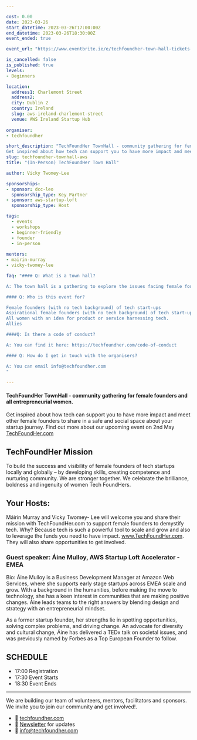 ```yaml
---

cost: 0.00
date: 2023-03-26
start_datetime: 2023-03-26T17:00:00Z
end_datetime: 2023-03-26T18:30:00Z
event_ended: true

event_url: "https://www.eventbrite.ie/e/techfoundher-town-hall-tickets-580828663167"

is_cancelled: false
is_published: true
levels:
- Beginners

location:
  address1: Charlemont Street
  address2:  
  city: Dublin 2
  country: Ireland
  slug: aws-ireland-charlemont-street
  venue: AWS Ireland Startup Hub
  
organiser: 
- techfoundher

short_description: "TechFoundHer TownHall - community gathering for female founders and all entrepreneurial women.
Get inspired about how tech can support you to have more impact and meet other female founders to share in a safe and social space about your startup journey. Find out more about our upcoming event on 2nd May TechFoundHer.com."
slug: techfoundher-townhall-aws
title: "(In-Person) TechFoundHer Town Hall"

author: Vicky Twomey-Lee

sponsorships:
- sponsor: dcc-leo
  sponsorship_type: Key Partner
- sponsor: aws-startup-loft
  sponsorship_type: Host

tags:
  - events
  - workshops
  - beginner-friendly
  - founder
  - in-person
  
mentors:
- mairin-murray
- vicky-twomey-lee

faq: "#### Q: What is a town hall?

A: The town hall is a gathering to explore the issues facing female founders who have ambitions to create a tech start up or are at the beginning of their journey. There will be an inspiration speaker to listen to and a chance to meet other female founders. It's also our way to share information about TechFounder and to hear updates about our before our event on May 2nd. It's an opportunity for interested folks meet each other getting involved with us ask organisers questions.

#### Q: Who is this event for?

Female founders (with no tech background) of tech start-ups
Aspirational female founders (with no tech background) of tech start-ups.
All women with an idea for product or service harnessing tech.
Allies

####Q: Is there a code of conduct?

A: You can find it here: https://techfoundher.com/code-of-conduct

#### Q: How do I get in touch with the organisers?

A: You can email info@techfoundher.com
"

---
```


#### TechFoundHer TownHall - community gathering for female founders and all entrepreneurial women.

Get inspired about how tech can support you to have more impact and meet other female founders to share in a safe and social space about your startup journey. Find out more about our upcoming event on 2nd May [TechFoundHer.com](https://TechFoundHer.com)

## TechFoundHer Mission

To build the success and visibility of female founders of tech startups locally and globally – by developing skills, creating competence and nurturing community. We are stronger together. We celebrate the brilliance, boldness and ingenuity of women Tech FoundHers.

## Your Hosts:

Máirin Murray and Vicky Twomey- Lee will welcome you and share their mission with TechFoundHer.com to support female founders to demystify tech. Why? Because tech is such a powerful tool to scale and grow and also to leverage the funds you need to have impact. www.TechFoundHer.com. They will also share opportunities to get involved.

### Guest speaker: Áine Mulloy, AWS Startup Loft Accelerator - EMEA

Bio: Áine Mulloy is a Business Development Manager at Amazon Web Services, where she supports early stage startups across EMEA scale and grow. With a background in the humanities, before making the move to technology, she has a keen interest in communities that are making positive changes. Áine leads teams to the right answers by blending design and strategy with an entrepreneurial mindset.

As a former startup founder, her strengths lie in spotting opportunities, solving complex problems, and driving change. An advocate for diversity and cultural change, Áine has delivered a TEDx talk on societal issues, and was previously named by Forbes as a Top European Founder to follow.

## SCHEDULE

* 17:00 Registration
* 17:30 Event Starts
* 18:30 Event Ends

---

We are building our team of volunteers, mentors, facilitators and sponsors. We invite you to join our community and get involved!.

* 🏡 [techfoundher.com](https://techfoundher.com/)
* 📰 [Newsletter](http://eepurl.com/gIcTGz) for updates
* 📧 [info@techfoundher.com](mailto:info@techfoundher.com)